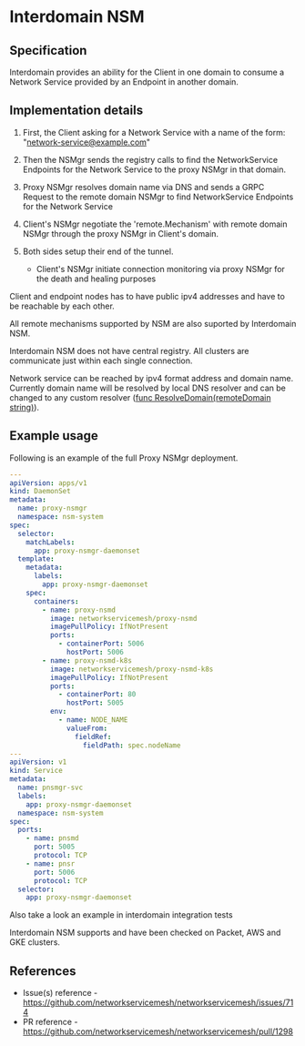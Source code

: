 Interdomain NSM
============================

Specification
-------------

Interdomain provides an ability for the Client in one domain to consume a Network Service provided by an Endpoint in another domain.

Implementation details
---------------------------------

1. First, the Client asking for a Network Service with a name of the form: "network-service@example.com"

2. Then the NSMgr sends the registry calls to find the NetworkService Endpoints for the Network Service to the proxy NSMgr in that domain.

3. Proxy NSMgr resolves domain name via DNS and sends a GRPC Request to the remote domain NSMgr to find NetworkService Endpoints for the Network Service

4. Client's NSMgr negotiate the 'remote.Mechanism' with remote domain NSMgr through the proxy NSMgr in Client's domain.

5. Both sides setup their end of the tunnel.
    *  Client's NSMgr initiate connection monitoring via proxy NSMgr for the death and healing purposes

Client and endpoint nodes has to have public ipv4 addresses and have to be reachable by each other.

All remote mechanisms supported by NSM are also suported by Interdomain NSM.

Interdomain NSM does not have central registry. All clusters are communicate just within each single connection.

Network service can be reached by ipv4 format address and domain name. Currently domain name will be resolved by local DNS resolver and can be changed to any custom resolver ([func ResolveDomain(remoteDomain string)](../../k8s/pkg/utils/interdomainutils.go)).

Example usage
------------------------

Following is an example of the full Proxy NSMgr deployment.

```yaml
---
apiVersion: apps/v1
kind: DaemonSet
metadata:
  name: proxy-nsmgr
  namespace: nsm-system
spec:
  selector:
    matchLabels:
      app: proxy-nsmgr-daemonset
  template:
    metadata:
      labels:
        app: proxy-nsmgr-daemonset
    spec:
      containers:
        - name: proxy-nsmd
          image: networkservicemesh/proxy-nsmd
          imagePullPolicy: IfNotPresent
          ports:
            - containerPort: 5006
              hostPort: 5006
        - name: proxy-nsmd-k8s
          image: networkservicemesh/proxy-nsmd-k8s
          imagePullPolicy: IfNotPresent
          ports:
            - containerPort: 80
              hostPort: 5005
          env:
            - name: NODE_NAME
              valueFrom:
                fieldRef:
                  fieldPath: spec.nodeName
---
apiVersion: v1
kind: Service
metadata:
  name: pnsmgr-svc
  labels:
    app: proxy-nsmgr-daemonset
  namespace: nsm-system
spec:
  ports:
    - name: pnsmd
      port: 5005
      protocol: TCP
    - name: pnsr
      port: 5006
      protocol: TCP
  selector:
    app: proxy-nsmgr-daemonset

```

Also take a look an example in interdomain integration tests

Interdomain NSM supports and have been checked on Packet, AWS and GKE clusters. 

References
----------

* Issue(s) reference - https://github.com/networkservicemesh/networkservicemesh/issues/714
* PR reference - https://github.com/networkservicemesh/networkservicemesh/pull/1298